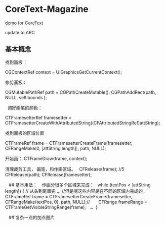 # CoreText-Magazine

[demo](https://www.raywenderlich.com/4147/core-text-tutorial-for-ios-making-a-magazine-app) for CoreText

update to ARC

## 基本概念

找到画板 ： 
  
  CGContextRef context = UIGraphicsGetCurrentContext();
  
修剪画板：

 CGMutablePathRef path = CGPathCreateMutable();
 CGPathAddRect(path, NULL, self.bounds );
    
  
调好画笔的颜色：

  CTFramesetterRef framesetter =
        CTFramesetterCreateWithAttributedString((CFAttributedStringRef)attString); 
        
找到画板的区域位置
 
 CTFrameRef frame =
        CTFramesetterCreateFrame(framesetter,
            CFRangeMake(0, [attString length]), path, NULL);
            
 开始画：
  CTFrameDraw(frame, context);
  
 清理裁剪工具， 画笔，和作画区域。
    CFRelease(frame); //5
    CFRelease(path);
    CFRelease(framesetter);
    
    ## 基本用法：
    作画分很多个区域来完成：
    while (textPos < [attString length]) { // 从头到尾画完
      ...
      //但是呢这些内容是在不同的区域内完成的。
        CTFrameRef frame = CTFramesetterCreateFrame(framesetter, CFRangeMake(textPos, 0), path, NULL);//
        CFRange frameRange = CTFrameGetVisibleStringRange(frame);
    ... 
    }
    
    ## 复杂一点的加点图片
    
    
    
    
  
  
  
  
